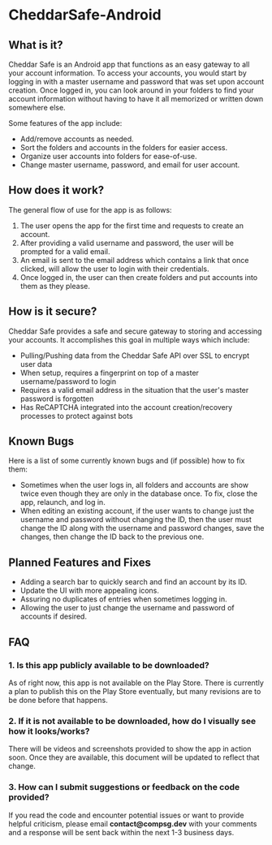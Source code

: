 # CheddarSafe-Android

## What is it?
Cheddar Safe is an Android app that functions as an easy gateway to all your account information.
To access your accounts, you would start by logging in with a master username and password that was set upon account creation.
Once logged in, you can look around in your folders to find your account information without having to have it all memorized or written down somewhere else.

Some features of the app include:
- Add/remove accounts as needed.
- Sort the folders and accounts in the folders for easier access.
- Organize user accounts into folders for ease-of-use.
- Change master username, password, and email for user account.

## How does it work?
The general flow of use for the app is as follows:
1. The user opens the app for the first time and requests to create an account.
2. After providing a valid username and password, the user will be prompted for a valid email.
3. An email is sent to the email address which contains a link that once clicked, will allow the user to login with their credentials.
4. Once logged in, the user can then create folders and put accounts into them as they please.

## How is it secure?
Cheddar Safe provides a safe and secure gateway to storing and accessing your accounts. 
It accomplishes this goal in multiple ways which include:
- Pulling/Pushing data from the Cheddar Safe API over SSL to encrypt user data
- When setup, requires a fingerprint on top of a master username/password to login
- Requires a valid email address in the situation that the user's master password is forgotten
- Has ReCAPTCHA integrated into the account creation/recovery processes to protect against bots

## Known Bugs
Here is a list of some currently known bugs and (if possible) how to fix them:
- Sometimes when the user logs in, all folders and accounts are show twice even though they are only in the database once. To fix, close the app, relaunch, and log in.
- When editing an existing account, if the user wants to change just the username and password without changing the ID, then the user must change the ID along with the username and password changes, save the changes, then change the ID back to the previous one.

## Planned Features and Fixes
- Adding a search bar to quickly search and find an account by its ID.
- Update the UI with more appealing icons.
- Assuring no duplicates of entries when sometimes logging in.
- Allowing the user to just change the username and password of accounts if desired.

## FAQ
### 1. Is this app publicly available to be downloaded?
As of right now, this app is not available on the Play Store. There is currently a plan to publish this on the Play Store eventually,
but many revisions are to be done before that happens.

### 2. If it is not available to be downloaded, how do I visually see how it looks/works?
There will be videos and screenshots provided to show the app in action soon. Once they are available, this document will be updated to reflect that change.

### 3. How can I submit suggestions or feedback on the code provided?
If you read the code and encounter potential issues or want to provide helpful criticism, please email __contact@compsg.dev__ with your comments and a response
will be sent back within the next 1-3 business days.
